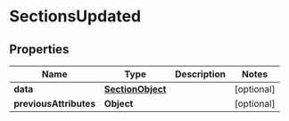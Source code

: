 # SectionsUpdated

## Properties
Name | Type | Description | Notes
------------ | ------------- | ------------- | -------------
**data** | [**SectionObject**](SectionObject.md) |  |  [optional]
**previousAttributes** | **Object** |  |  [optional]
